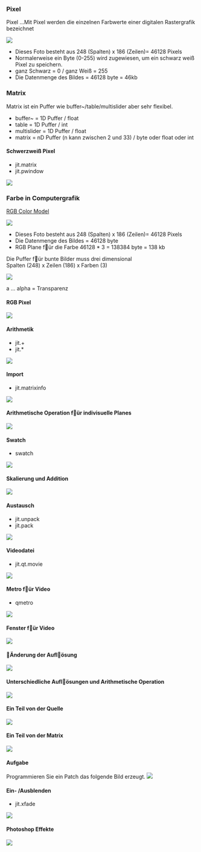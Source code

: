 ### Pixel

Pixel ...Mit Pixel werden die einzelnen Farbwerte einer digitalen Rastergrafik bezeichnet
            
![](K1/mono.jpg) 

- Dieses Foto besteht aus 248 (Spalten) x 186 (Zeilen)= 46128 Pixels
- Normalerweise ein Byte (0-255) wird zugewiesen, um ein schwarz weiß Pixel zu speichern. 
- ganz Schwarz = 0 / ganz Weiß = 255
- Die Datenmenge des Bildes = 46128 byte = 46kb

### Matrix

Matrix ist ein Puffer wie buffer~/table/multislider aber sehr flexibel.

- buffer~ = 1D Puffer / float
- table = 1D Puffer / int
- multislider = 1D Puffer / float
- matrix = nD Puffer (n kann zwischen 2 und 33) / byte oder float oder int

#### Schwerzweiß Pixel

- jit.matrix
- jit.pwindow

![](K1/1.png)

### Farbe in Computergrafik

[RGB Color Model ](https://www.w3schools.com/colors/colors_picker.asp)

![](K1/park.jpg) 

- Dieses Foto besteht aus 248 (Spalten) x 186 (Zeilen)= 46128 Pixels
- Die Datenmenge des Bildes = 46128 byte 
- RGB Plane f￿ür die Farbe 46128 * 3 = 138384 byte = 138 kb

Die Puffer f￿ür bunte Bilder muss drei dimensional  
Spalten (248) x Zeilen (186) x Farben (3)

![](K1/plane.png)

a ... alpha = Transparenz

#### RGB Pixel

![](K1/2.png)


#### Arithmetik

- jit.+
- jit.*

![](K1/3.png)

#### Import


- jit.matrixinfo

![](K1/4.png)


#### Arithmetische Operation f￿ür indivisuelle Planes

![](K1/5.png)

#### Swatch

- swatch

![](K1/6.png)


#### Skalierung und Addition

![](K1/6_extra.png)


#### Austausch

- jit.unpack
- jit.pack

![](K1/7.png)


#### Videodatei

- jit.qt.movie

![](K1/8.png)

#### Metro f￿ür Video

- qmetro

![](K1/9.png)


#### Fenster f￿ür Video

![](K1/10.png)


#### ￿Änderung der Aufl￿ösung 

![](K1/11.png)

#### Unterschiedliche Aufl￿ösungen und Arithmetische Operation

![](K1/11_extra.png)


#### Ein Teil von der Quelle

![](K1/12.png)

#### Ein Teil von der Matrix

![](K1/13.png)

#### Aufgabe

Programmieren Sie ein Patch das folgende Bild erzeugt. 
![](K1/assignment.png)

#### Ein- /Ausblenden

- jit.xfade

![](K1/14.png)


#### Photoshop Effekte

![](K1/15.png)

